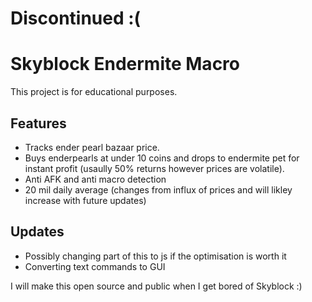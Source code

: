 # Discontinued :( 
# Skyblock Endermite Macro
This project is for educational purposes.

## Features
- Tracks ender pearl bazaar price.
- Buys enderpearls at under 10 coins and drops to endermite pet for instant profit (usaully 50% returns however prices are volatile).
- Anti AFK and anti macro detection
- 20 mil daily average (changes from influx of prices and will likley increase with future updates)

## Updates
- Possibly changing part of this to js if the optimisation is worth it
- Converting text commands to GUI

I will make this open source and public when I get bored of Skyblock :)

